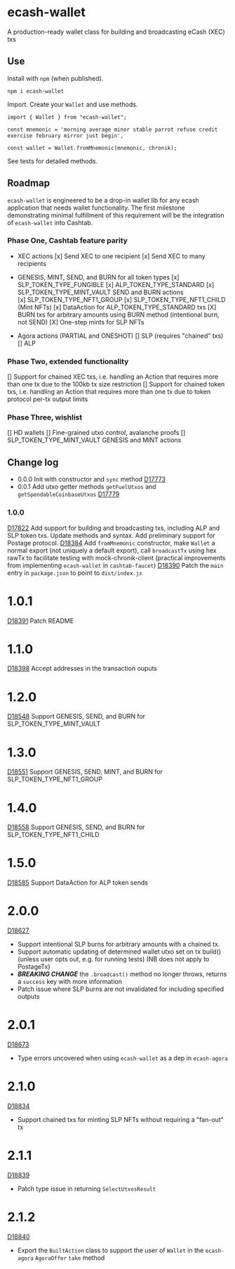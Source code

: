 # ecash-wallet

A production-ready wallet class for building and broadcasting eCash (XEC) txs

## Use

Install with `npm` (when published).

`npm i ecash-wallet`

Import. Create your `Wallet` and use methods.

```
import { Wallet } from "ecash-wallet";

const mnemonic = 'morning average minor stable parrot refuse credit exercise february mirror just begin',

const wallet = Wallet.fromMnemonic(mnemonic, chronik);
```

See tests for detailed methods.

## Roadmap

`ecash-wallet` is engineered to be a drop-in wallet lib for any ecash application that needs wallet functionality. The first milestone demonstrating minimal fulfillment of this requirement will be the integration of `ecash-wallet` into Cashtab.

### Phase One, Cashtab feature parity

-   XEC actions
    [x] Send XEC to one recipient
    [x] Send XEC to many recipients

-   GENESIS, MINT, SEND, and BURN for all token types
    [x] SLP_TOKEN_TYPE_FUNGIBLE
    [x] ALP_TOKEN_TYPE_STANDARD
    [x] SLP_TOKEN_TYPE_MINT_VAULT SEND and BURN actions  
    [x] SLP_TOKEN_TYPE_NFT1_GROUP
    [x] SLP_TOKEN_TYPE_NFT1_CHILD (Mint NFTs)
    [x] DataAction for ALP_TOKEN_TYPE_STANDARD txs
    [X] BURN txs for arbitrary amounts using BURN method (intentional burn, not SEND)
    [X] One-step mints for SLP NFTs
-   Agora actions (PARTIAL and ONESHOT)
    [] SLP (requires "chained" txs)
    [] ALP

### Phase Two, extended functionality

[] Support for chained XEC txs, i.e. handling an Action that requires more than one tx due to the 100kb tx size restriction
[] Support for chained token txs, i.e. handling an Action that requires more than one tx due to token protocol per-tx output limits

### Phase Three, wishlist

[] HD wallets
[] Fine-grained utxo control, avalanche proofs
[] SLP_TOKEN_TYPE_MINT_VAULT GENESIS and MINT actions

## Change log

-   0.0.0 Init with constructor and `sync` method [D17773](https://reviews.bitcoinabc.org/D17773)
-   0.0.1 Add utxo getter methods `getFuelUtxos` and `getSpendableCoinbaseUtxos` [D17779](https://reviews.bitcoinabc.org/D17779)

### 1.0.0

[D17822](https://reviews.bitcoinabc.org/D17822) Add support for building and broadcasting txs, including ALP and SLP token txs. Update methods and syntax. Add preliminary support for Postage protocol.
[D18384](https://reviews.bitcoinabc.org/D18384) Add `fromMnemonic` constructor, make `Wallet` a normal export (not uniquely a default export), call `broadcastTx` using hex rawTx to facilitate testing with mock-chronik-client (practical improvements from implementing `ecash-wallet` in `cashtab-faucet`)
[D18390](https://reviews.bitcoinabc.org/D18390) Patch the `main` entry in `package.json` to point to `dist/index.js`

# 1.0.1

[D18391](https://reviews.bitcoinabc.org/D18391) Patch README

# 1.1.0

[D18398](https://reviews.bitcoinabc.org/D18398) Accept addresses in the transaction ouputs

# 1.2.0

[D18548](https://reviews.bitcoinabc.org/D18548) Support GENESIS, SEND, and BURN for SLP_TOKEN_TYPE_MINT_VAULT

# 1.3.0

[D18551](https://reviews.bitcoinabc.org/D18551) Support GENESIS, SEND, MINT, and BURN for SLP_TOKEN_TYPE_NFT1_GROUP

# 1.4.0

[D18558](https://reviews.bitcoinabc.org/D18558) Support GENESIS, SEND, and BURN for SLP_TOKEN_TYPE_NFT1_CHILD

# 1.5.0

[D18585](https://reviews.bitcoinabc.org/D18585) Support DataAction for ALP token sends

# 2.0.0

[D18627](https://reviews.bitcoinabc.org/D18627)

-   Support intentional SLP burns for arbitrary amounts with a chained tx.
-   Support automatic updating of determined wallet utxo set on tx build() (unless user opts out, e.g. for running tests) (NB does not apply to PostageTx)
-   **_BREAKING CHANGE_** the `.broadcast()` method no longer throws, returns a `success` key with more information
-   Patch issue where SLP burns are not invalidated for including specified outputs

# 2.0.1

[D18673](https://reviews.bitcoinabc.org/D18673)

-   Type errors uncovered when using `ecash-wallet` as a dep in `ecash-agora`

# 2.1.0

[D18834](https://reviews.bitcoinabc.org/D18834)

-   Support chained txs for minting SLP NFTs without requiring a "fan-out" tx

# 2.1.1

[D18839](https://reviews.bitcoinabc.org/D18839)

-   Patch type issue in returning `SelectUtxosResult`

# 2.1.2

[D18840](https://reviews.bitcoinabc.org/D18840)

-   Export the `BuiltAction` class to support the user of `Wallet` in the `ecash-agora` `AgoraOffer` `take` method
